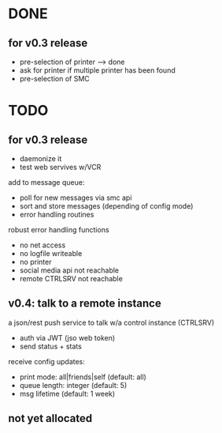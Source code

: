 # DONE

## for v0.3 release

* pre-selection of printer --> done
* ask for printer if multiple printer has been found
* pre-selection of SMC

# TODO

## for  v0.3 release

* daemonize it
* test web servives w/VCR

add to message queue:
* poll for new messages via smc api
* sort and store messages (depending of config  mode)
* error handling routines


robust error handling functions
* no net access
* no logfile writeable
* no printer
* social media api not reachable
* remote CTRLSRV not reachable

## v0.4: talk to a remote instance

a json/rest push service to talk w/a control instance (CTRLSRV)
* auth via JWT (jso web token)
* send status + stats


receive config updates:
* print mode: all|friends|self (default: all)
* queue length: integer (default: 5)
* msg lifetime (default: 1 week)

## not yet allocated
